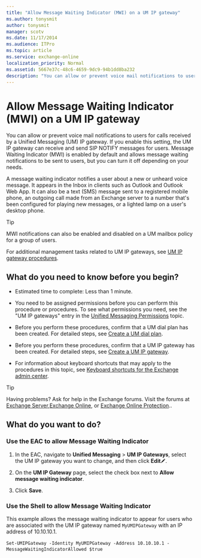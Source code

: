 ```yaml
---
title: "Allow Message Waiting Indicator (MWI) on a UM IP gateway"
ms.author: tonysmit
author: tonysmit
manager: scotv
ms.date: 11/17/2014
ms.audience: ITPro
ms.topic: article
ms.service: exchange-online
localization_priority: Normal
ms.assetid: 5667e37c-48c6-4659-9dc9-94b1dd8ba232
description: "You can allow or prevent voice mail notifications to users for calls received by a Unified Messaging (UM) IP gateway. If you enable this setting, the UM IP gateway can receive and send SIP NOTIFY messages for users. Message Waiting Indicator (MWI) is enabled by default and allows message waiting notifications to be sent to users, but you can turn it off depending on your needs."
---
```


# Allow Message Waiting Indicator (MWI) on a UM IP gateway

You can allow or prevent voice mail notifications to users for calls received by a Unified Messaging (UM) IP gateway. If you enable this setting, the UM IP gateway can receive and send SIP NOTIFY messages for users. Message Waiting Indicator (MWI) is enabled by default and allows message waiting notifications to be sent to users, but you can turn it off depending on your needs.
  
A message waiting indicator notifies a user about a new or unheard voice message. It appears in the Inbox in clients such as Outlook and Outlook Web App. It can also be a text (SMS) message sent to a registered mobile phone, an outgoing call made from an Exchange server to a number that's been configured for playing new messages, or a lighted lamp on a user's desktop phone. 
  
> [!TIP]
> MWI notifications can also be enabled and disabled on a UM mailbox policy for a group of users. 
  
For additional management tasks related to UM IP gateways, see [UM IP gateway procedures](../../voice-mail-unified-messaging/connect-voice-mail-system/um-ip-gateway-procedures.md).
  
## What do you need to know before you begin?

- Estimated time to complete: Less than 1 minute.
    
- You need to be assigned permissions before you can perform this procedure or procedures. To see what permissions you need, see the "UM IP gateways" entry in the [Unified Messaging Permissions](https://technet.microsoft.com/library/d326c3bc-8f33-434a-bf02-a83cc26a5498.aspx) topic. 
    
- Before you perform these procedures, confirm that a UM dial plan has been created. For detailed steps, see [Create a UM dial plan](../../voice-mail-unified-messaging/connect-voice-mail-system/create-um-dial-plan.md).
    
- Before you perform these procedures, confirm that a UM IP gateway has been created. For detailed steps, see [Create a UM IP gateway](../../voice-mail-unified-messaging/connect-voice-mail-system/create-um-ip-gateway.md).
    
- For information about keyboard shortcuts that may apply to the procedures in this topic, see [Keyboard shortcuts for the Exchange admin center](../../accessibility/keyboard-shortcuts-in-admin-center.md).
    
> [!TIP]
> Having problems? Ask for help in the Exchange forums. Visit the forums at [Exchange Server](https://go.microsoft.com/fwlink/p/?linkId=60612),[Exchange Online](https://go.microsoft.com/fwlink/p/?linkId=267542), or [Exchange Online Protection](https://go.microsoft.com/fwlink/p/?linkId=285351).. 
  
## What do you want to do?

### Use the EAC to allow Message Waiting Indicator

1. In the EAC, navigate to **Unified Messaging** \> **UM IP Gateways**, select the UM IP gateway you want to change, and then click **Edit**![Edit icon](../../media/ITPro_EAC_EditIcon.gif).
    
2. On the **UM IP Gateway** page, select the check box next to **Allow message waiting indicator**.
    
3. Click **Save**.
    
### Use the Shell to allow Message Waiting Indicator

This example allows the message waiting indicator to appear for users who are associated with the UM IP gateway named  `MyUMIPGateway` with an IP address of 10.10.10.1. 
  
```
Set-UMIPGateway -Identity MyUMIPGateway -Address 10.10.10.1 -MessageWaitingIndicatorAllowed $true
```


